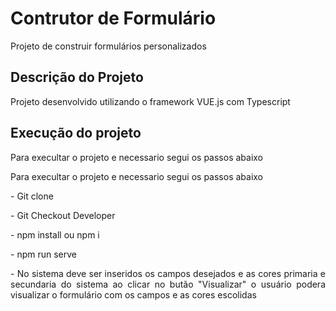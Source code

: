 # Contrutor de Formulário
Projeto de construir formulários personalizados
## Descrição do Projeto
<p align="justify"> Projeto desenvolvido utilizando o framework VUE.js com Typescript</p>
<h2 align="justify">Execução do projeto</h2>
<p align="justify"> Para execultar o projeto e necessario segui os passos abaixo</p>
<p align="justify"> Para execultar o projeto e necessario segui os passos abaixo</p>
<p align="justify">- Git clone</p>
<p align="justify">- Git Checkout Developer</p>
<p align="justify">- npm install ou npm i</p>
<p align="justify">- npm run serve</p>
<p align="justify">- No sistema deve ser inseridos os campos desejados e as cores primaria e secundaria do sistema ao clicar no butão "Visualizar" o usuário podera visualizar o formulário com os campos e as cores escolidas</p>

